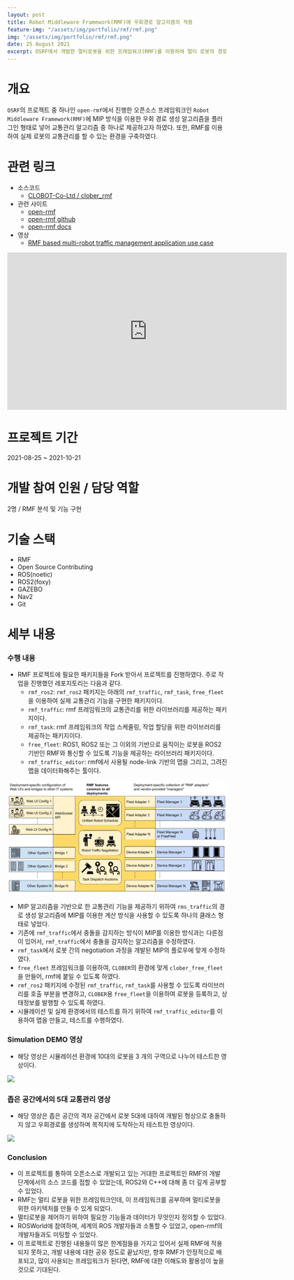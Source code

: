 ```yaml
---
layout: post
title: Robot Middleware Framework(RMF)에 우회경로 알고리즘의 적용
feature-img: "/assets/img/portfolio/rmf/rmf.png"
img: "/assets/img/portfolio/rmf/rmf.png"
date: 25 August 2021
excerpt: OSRF에서 개발한 멀티로봇을 위한 프레임워크(RMF)를 이용하여 멀티 로봇의 경로 생성 방법으로 기존에 연구한 MIP 방식을 적용한 사례를 2021 ROSWorld에서 공개하였다.
---
```


# 개요

`OSRF`의 프로젝트 중 하나인 `open-rmf`에서 진행한 오픈소스 프레임워크인 `Robot Middleware Framework(RMF)`에 MIP 방식을 이용한 우회 경로 생성 알고리즘을 플러그인 형태로 넣어 교통관리 알고리즘 중 하나로 제공하고자 하였다. 또한, RMF를 이용하여 실제 로봇의 교통관리를 할 수 있는 환경을 구축하였다.

# 관련 링크

* 소스코드
    - [CLOBOT-Co-Ltd / clober_rmf](https://github.com/CLOBOT-Co-Ltd/clober_rmf)
* 관련 사이트
    - [open-rmf](https://www.open-rmf.org/)
    - [open-rmf github](https://github.com/open-rmf)
    - [open-rmf docs](https://osrf.github.io/ros2multirobotbook/intro.html)
* 영상
    - [RMF based multi-robot traffic management application use case](https://vimeo.com/649654300)
    
<iframe src="https://player.vimeo.com/video/649654300?h=698c1da5a6" width="640" height="360" frameborder="0" allow="autoplay; fullscreen; picture-in-picture" allowfullscreen></iframe>

# 프로젝트 기간

2021-08-25 ~ 2021-10-21

# 개발 참여 인원 / 담당 역할

2명 / RMF 분석 및 기능 구현

# 기술 스택

- RMF
- Open Source Contributing
- ROS(noetic)
- ROS2(foxy)
- GAZEBO
- Nav2
- Git

# 세부 내용

### 수행 내용

* RMF 프로젝트에 필요한 패키지들을 Fork 받아서 프로젝트를 진행하였다. 주로 작업을 진행했던 레포지토리는 다음과 같다.
    * `rmf_ros2`: `rmf_ros2` 패키지는 아래의 `rmf_traffic`, `rmf_task`, `free_fleet`을 이용하여 실제 교통관리 기능을 구현한 패키지이다.
    * `rmf_traffic`: rmf 프레임워크의 교통관리를 위한 라이브러리를 제공하는 패키지이다.
    * `rmf_task`: rmf 프레임워크의 작업 스케줄링, 작업 할당을 위한 라이브러리를 제공하는 패키지이다.
    * `free_fleet`: ROS1, ROS2 또는 그 이외의 기반으로 움직이는 로봇을 ROS2 기반인 RMF와 통신할 수 있도록 기능을 제공하는 라이브러리 패키지이다.
    * `rmf_traffic_editor`: rmf에서 사용될 node-link 기반의 맵을 그리고, 그려진 맵을 데이터화해주는 툴이다.

<img src="/assets/img/portfolio/rmf/rmf_architecture.png">

* MIP 알고리즘을 기반으로 한 교통관리 기능을 제공하기 위하여 `rms_traffic`의 경로 생성 알고리즘에 MIP를 이용한 계산 방식을 사용할 수 있도록 하나의 클래스 형태로 넣었다.
* 기존에 `rmf_traffic`에서 충돌을 감지하는 방식이 MIP를 이용한 방식과는 다른점이 있어서, `rmf_traffic`에서 충돌을 감지하는 알고리즘을 수정하였다.
* `rmf_task`에서 로봇 간의 negotiation 과정을 개발된 MIP의 플로우에 맞게 수정하였다.
* `free_fleet` 프레임워크를 이용하여, `CLOBER`의 환경에 맞게 `clober_free_fleet`을 만들어, rmf에 붙일 수 있도록 하였다.
* `rmf_ros2` 패키지에 수정된 `rmf_traffic`, `rmf_task`를 사용할 수 있도록 라이브러리를 호출 부분을 변경하고, `CLOBER`용 `free_fleet`을 이용하여 로봇을 등록하고, 상태정보를 발행할 수 있도록 하였다.
* 시뮬레이션 및 실제 환경에서의 테스트를 하기 위하여 `rmf_traffic_editor`를 이용하여 맵을 만들고, 테스트를 수행하였다.

### Simulation DEMO 영상

* 해당 영상은 시뮬레이션 환경에 10대의 로봇을 3 개의 구역으로 나누어 테스트한 영상이다.

<img src="/assets/img/portfolio/rmf/office_10_robots.gif">

### 좁은 공간에서의 5대 교통관리 영상

* 해당 영상은 좁은 공간의 격자 공간에서 로봇 5대에 대하여 개발된 형상으로 충돌하지 않고 우회경로를 생성하며 목적지에 도착하는지 테스트한 영상이다.

<img src="/assets/img/portfolio/rmf/multi_clober.gif">

### Conclusion

* 이 프로젝트를 통하여 오픈소스로 개발되고 있는 거대한 프로젝트인 RMF의 개발 단계에서의 소스 코드를 접할 수 있었는데, ROS2와 C++에 대해 좀 더 깊게 공부할 수 있었다.
* RMF는 멀티 로봇을 위한 프레임워크인데, 이 프레임워크를 공부하며 멀티로봇을 위한 아키텍처를 만들 수 있게 되었다.
* 멀티로봇을 제어하기 위하여 필요한 기능들과 데이터가 무엇인지 정의할 수 있었다.
* ROSWorld에 참여하며, 세계의 ROS 개발자들과 소통할 수 있었고, open-rmf의 개발자들과도 미팅할 수 있었다.
* 이 프로젝트로 진행된 내용들이 많은 한계점들을 가지고 있어서 실제 RMF에 적용되지 못하고, 개발 내용에 대한 공유 정도로 끝났지만, 향후 RMF가 안정적으로 배포되고, 많이 사용되는 프레임워크가 된다면, RMF에 대한 이해도와 활용성이 높을 것으로 기대된다.
